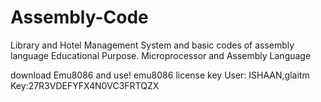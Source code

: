# Assembly-Code
Library and Hotel Management System and basic codes of assembly language
Educational Purpose.
Microprocessor and Assembly Language

download Emu8086
and use!
emu8086 license key
User: ISHAAN,glaitm 
Key:27R3VDEFYFX4N0VC3FRTQZX
